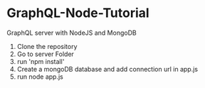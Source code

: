 # GraphQL-Node-Tutorial
GraphQL server with NodeJS and MongoDB

1) Clone the repository
2) Go to server Folder
3) run 'npm install'
4) Create a mongoDB database and add connection url in app.js
5) run node app.js
